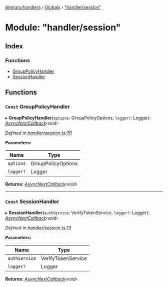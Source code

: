 [@miqro/handlers](../README.md) › [Globals](../globals.md) › ["handler/session"](_handler_session_.md)

# Module: "handler/session"

## Index

### Functions

* [GroupPolicyHandler](_handler_session_.md#const-grouppolicyhandler)
* [SessionHandler](_handler_session_.md#const-sessionhandler)

## Functions

### `Const` GroupPolicyHandler

▸ **GroupPolicyHandler**(`options`: GroupPolicyOptions, `logger?`: Logger): *[AsyncNextCallback](_handler_common_index_.md#asyncnextcallback)‹void›*

*Defined in [handler/session.ts:70](https://github.com/claukers/miqro-express/blob/e61598b/src/handler/session.ts#L70)*

**Parameters:**

Name | Type |
------ | ------ |
`options` | GroupPolicyOptions |
`logger?` | Logger |

**Returns:** *[AsyncNextCallback](_handler_common_index_.md#asyncnextcallback)‹void›*

___

### `Const` SessionHandler

▸ **SessionHandler**(`authService`: VerifyTokenService, `logger?`: Logger): *[AsyncNextCallback](_handler_common_index_.md#asyncnextcallback)‹void›*

*Defined in [handler/session.ts:13](https://github.com/claukers/miqro-express/blob/e61598b/src/handler/session.ts#L13)*

**Parameters:**

Name | Type |
------ | ------ |
`authService` | VerifyTokenService |
`logger?` | Logger |

**Returns:** *[AsyncNextCallback](_handler_common_index_.md#asyncnextcallback)‹void›*
